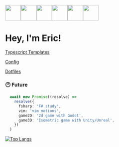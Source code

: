 <img src="https://cdn.7tv.app/emote/651c53a939bda127a3225b1f/4x.webp" width="50"/><img src="https://cdn.7tv.app/emote/6309e73ffe72a7a37ff476f5/4x.webp" height="50"/><img src="https://cdn.7tv.app/emote/6501ea45bad3f314ff03f597/4x.webp" height="50"/><img src="https://cdn.7tv.app/emote/61bb3d5cfba91c72ead6fa36/4x.webp" height="50"/><img src="https://cdn.7tv.app/emote/621db6feb825598c205c6f36/4x.webp" height="50"/><img src="https://cdn.7tv.app/emote/60b40a52a30f50ff196abc1b/4x.webp" height="50"/>
<h1>
  Hey, I'm Eric!
</h1>

 [Typescript Templates](https://github.com/eric-k-chu/templates)

 [Config](https://github.com/eric-k-chu/config)

 [Dotfiles](https://github.com/eric-k-chu/dotfiles)

### :clock1: Future

```TypeScript
  await new Promise((resolve) =>
    resolve({
      fsharp: 'F# study',
      vim: 'vim motions',
      game2D: '2d game with Godot',
      game3D: 'Isometric game with Unity/Unreal',
    })
  )
```
[![Top Langs](https://github-readme-stats.vercel.app/api/top-langs/?username=eric-k-chu&theme=tokyonight&layout=donut)](https://github.com/eric-k-chu/github-readme-stats)
